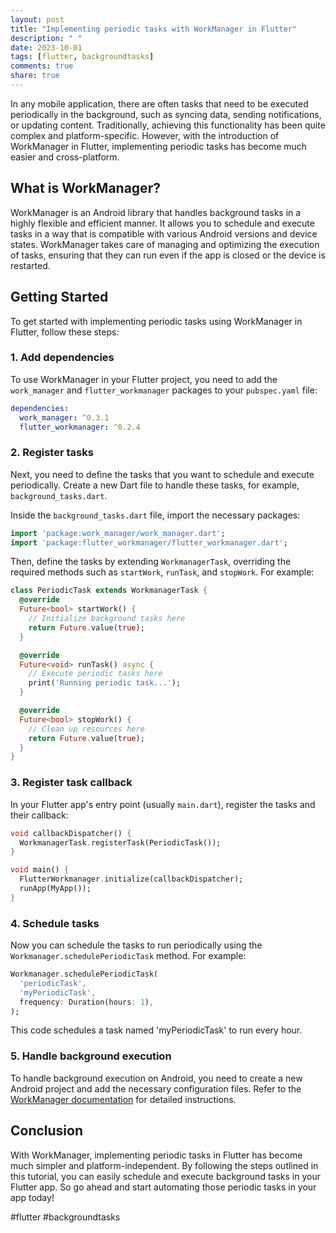 ```yaml
---
layout: post
title: "Implementing periodic tasks with WorkManager in Flutter"
description: " "
date: 2023-10-01
tags: [flutter, backgroundtasks]
comments: true
share: true
---
```


In any mobile application, there are often tasks that need to be executed periodically in the background, such as syncing data, sending notifications, or updating content. Traditionally, achieving this functionality has been quite complex and platform-specific. However, with the introduction of WorkManager in Flutter, implementing periodic tasks has become much easier and cross-platform.

## What is WorkManager?

WorkManager is an Android library that handles background tasks in a highly flexible and efficient manner. It allows you to schedule and execute tasks in a way that is compatible with various Android versions and device states. WorkManager takes care of managing and optimizing the execution of tasks, ensuring that they can run even if the app is closed or the device is restarted.

## Getting Started

To get started with implementing periodic tasks using WorkManager in Flutter, follow these steps:

### 1. Add dependencies

To use WorkManager in your Flutter project, you need to add the `work_manager` and `flutter_workmanager` packages to your `pubspec.yaml` file:

```yaml
dependencies:
  work_manager: ^0.3.1
  flutter_workmanager: ^0.2.4
```

### 2. Register tasks

Next, you need to define the tasks that you want to schedule and execute periodically. Create a new Dart file to handle these tasks, for example, `background_tasks.dart`.

Inside the `background_tasks.dart` file, import the necessary packages:

```dart
import 'package:work_manager/work_manager.dart';
import 'package:flutter_workmanager/flutter_workmanager.dart';
```

Then, define the tasks by extending `WorkmanagerTask`, overriding the required methods such as `startWork`, `runTask`, and `stopWork`. For example:

```dart
class PeriodicTask extends WorkmanagerTask {
  @override
  Future<bool> startWork() {
    // Initialize background tasks here
    return Future.value(true);
  }

  @override
  Future<void> runTask() async {
    // Execute periodic tasks here
    print('Running periodic task...');
  }

  @override
  Future<bool> stopWork() {
    // Clean up resources here
    return Future.value(true);
  }
}
```

### 3. Register task callback

In your Flutter app's entry point (usually `main.dart`), register the tasks and their callback:

```dart
void callbackDispatcher() {
  WorkmanagerTask.registerTask(PeriodicTask());
}

void main() {
  FlutterWorkmanager.initialize(callbackDispatcher);
  runApp(MyApp());
}
```

### 4. Schedule tasks

Now you can schedule the tasks to run periodically using the `Workmanager.schedulePeriodicTask` method. For example:

```dart
Workmanager.schedulePeriodicTask(
  'periodicTask',
  'myPeriodicTask',
  frequency: Duration(hours: 1),
);
```

This code schedules a task named 'myPeriodicTask' to run every hour.

### 5. Handle background execution

To handle background execution on Android, you need to create a new Android project and add the necessary configuration files. Refer to the [WorkManager documentation](https://developer.android.com/topic/libraries/architecture/workmanager) for detailed instructions.

## Conclusion

With WorkManager, implementing periodic tasks in Flutter has become much simpler and platform-independent. By following the steps outlined in this tutorial, you can easily schedule and execute background tasks in your Flutter app. So go ahead and start automating those periodic tasks in your app today!

#flutter #backgroundtasks